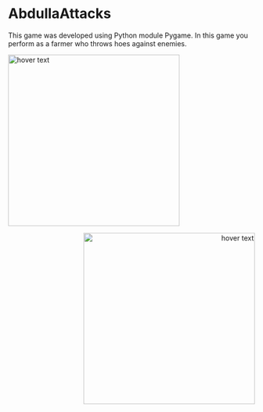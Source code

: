 # AbdullaAttacks
This game was developed using Python module Pygame. In this game you perform as a farmer who throws hoes against enemies.

<p align="left">
  <img src="https://user-images.githubusercontent.com/106261886/178907573-431a5a44-3d0b-464f-8075-212db1127432.png" width="350" title="hover text">
</p>
<p align="right">
  <img src="https://user-images.githubusercontent.com/106261886/178908210-6e97a474-8502-4cd3-9d56-8c412968e94b.png" width="350" title="hover text">
</p>

